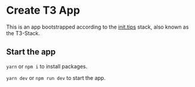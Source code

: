 # Create T3 App

This is an app bootstrapped according to the [init.tips](https://init.tips) stack, also known as the T3-Stack.


## Start the app

`yarn` or `npm i` to install packages.

`yarn dev` or `npm run dev` to start the app.
